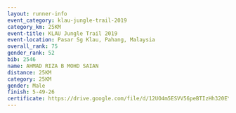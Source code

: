 ```yaml
---
layout: runner-info 
event_category: klau-jungle-trail-2019 
category_km: 25KM 
event-title: KLAU Jungle Trail 2019 
event-location: Pasar Sg Klau, Pahang, Malaysia 
overall_rank: 75
gender_rank: 52
bib: 2546
name: AHMAD RIZA B MOHD SAIAN
distance: 25KM
category: 25KM
gender: Male
finish: 5-49-26
certificate: https://drive.google.com/file/d/12UO4m5ESVV56peBTIzHh320EYJcMPNXw/view?usp=sharing
---
```

